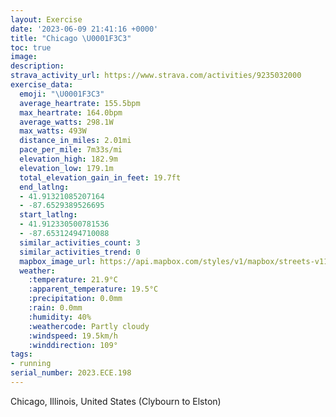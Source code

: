 ```yaml
---
layout: Exercise
date: '2023-06-09 21:41:16 +0000'
title: "Chicago \U0001F3C3"
toc: true
image:
description:
strava_activity_url: https://www.strava.com/activities/9235032000
exercise_data:
  emoji: "\U0001F3C3"
  average_heartrate: 155.5bpm
  max_heartrate: 164.0bpm
  average_watts: 298.1W
  max_watts: 493W
  distance_in_miles: 2.01mi
  pace_per_mile: 7m33s/mi
  elevation_high: 182.9m
  elevation_low: 179.1m
  total_elevation_gain_in_feet: 19.7ft
  end_latlng:
  - 41.91321085207164
  - -87.6529389526695
  start_latlng:
  - 41.912330500781536
  - -87.65312494710088
  similar_activities_count: 3
  similar_activities_trend: 0
  mapbox_image_url: https://api.mapbox.com/styles/v1/mapbox/streets-v11/static/path-5+787af2-1.0(aiy~Fhe_vOeExEaBpBuD%60EeA~Ao%40~%40%5Bf%40ELFpCA%60%40Bl%40%3FjFD%7CD%3Ft%40BlAEbAHrAAf%40j%40%7CDPv%40f%40%60DH%60%40FHpM%7DIdBoAhA%7D%40v%40c%40bFiDt%40m%40xBuANSAaHEcACwCBqFEs%40%3Fq%40EkG%3FaDCgCFeAIq%40%40C%40g%40CuA%3FcBAMGGmBBi%40IIEIKCY%40_BAeC%40eBCWGB_B%60C),pin-s-s+e5b22e(-87.65541,41.91393),pin-s-f+89ae00(-87.65168000000004,41.912370000000024)/auto/800x800?access_token=pk.eyJ1Ijoiam9zaGJlY2ttYW4iLCJhIjoiY205eWR2aDd1MWZ6djJrbXc4a3M0bWZleiJ9.XiG9OWkNcZk2QzjJbxLB4A
  weather:
    :temperature: 21.9°C
    :apparent_temperature: 19.5°C
    :precipitation: 0.0mm
    :rain: 0.0mm
    :humidity: 40%
    :weathercode: Partly cloudy
    :windspeed: 19.5km/h
    :winddirection: 109°
tags:
- running
serial_number: 2023.ECE.198
---
```

Chicago, Illinois, United States (Clybourn to Elston)
